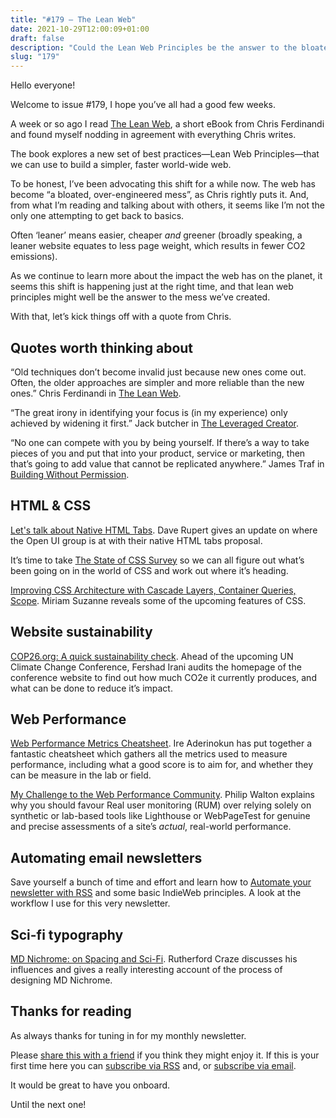 ```yaml
---
title: "#179 – The Lean Web"
date: 2021-10-29T12:00:09+01:00
draft: false
description: "Could the Lean Web Principles be the answer to the bloated, over-engineered mess we know as the web?"
slug: "179"
---
```


Hello everyone!

Welcome to issue #179, I hope you’ve all had a good few weeks.

A week or so ago I read [The Lean Web](https://leanweb.dev/ebook/), a short eBook from Chris Ferdinandi and found myself nodding in agreement with everything Chris writes. 

The book explores a new set of best practices—Lean Web Principles—that we can use to build a simpler, faster world-wide web. 

To be honest, I’ve been advocating this shift for a while now. The web has become “a bloated, over-engineered mess”, as Chris rightly puts it. And, from what I’m reading and talking about with others, it seems like I’m not the only one attempting to get back to basics.

Often ‘leaner’ means easier, cheaper _and_ greener (broadly speaking, a leaner website equates to less page weight, which results in fewer CO2 emissions). 

As we continue to learn more about the impact the web has on the planet, it seems this shift is happening just at the right time, and that lean web principles might well be the answer to the mess we’ve created.

With that, let’s kick things off with a quote from Chris.
 

## Quotes worth thinking about

“Old techniques don’t become invalid just because new ones come out. Often, the older approaches are simpler and more reliable than the new ones.” Chris Ferdinandi in [The Lean Web](https://leanweb.dev/ebook/).

“The great irony in identifying your focus is (in my experience) only achieved by widening it first.” Jack butcher in [The Leveraged Creator](https://leveragedcreator.com/).

“No one can compete with you by being yourself. If there’s a way to take pieces of you and put that into your product, service or marketing, then that’s going to add value that cannot be replicated anywhere.” James Traf in [Building Without Permission](https://www.youtube.com/watch?v=16lS-Q_nQDo).

## HTML & CSS

[Let's talk about Native HTML Tabs](https://daverupert.com/2021/10/native-html-tabs/). Dave Rupert gives an update on where the Open UI group is at with their native HTML tabs proposal.

It’s time to take [The State of CSS Survey](https://stateofcss.com/)  so we can all figure out what’s been going on in the world of CSS and work out where it’s heading. 

[Improving CSS Architecture with Cascade Layers, Container Queries, Scope](https://www.w3.org/2021/10/TPAC/demos/css-architecture.html). Miriam Suzanne reveals some of the upcoming features of CSS.

## Website sustainability

[COP26.org: A quick sustainability check](https://fershad.com/writing/cop26-a-quick-sustainability-check/). Ahead of the upcoming UN Climate Change Conference, Fershad Irani audits the homepage of the conference website to find out how much CO2e it currently produces, and what can be done to reduce it’s impact.

## Web Performance

[Web Performance Metrics Cheatsheet](https://bitsofco.de/web-performance-metrics-cheatsheet/). Ire Aderinokun has put together a fantastic cheatsheet which gathers all the metrics used to measure performance, including what a good score is to aim for, and whether they can be measure in the lab or field.

[My Challenge to the Web Performance Community](https://philipwalton.com/articles/my-challenge-to-the-web-performance-community). Philip Walton explains why you should favour Real user monitoring (RUM) over relying solely on synthetic or lab-based tools like Lighthouse or WebPageTest for genuine and precise assessments of a site’s *actual*, real-world performance. 

## Automating email newsletters

Save yourself a bunch of time and effort and learn how to [Automate your newsletter with RSS](https://harrycresswell.com/writing/automating-newsletter-posse-rss/) and some basic IndieWeb principles. A look at the workflow I use for this very newsletter.

## Sci-fi typography

[MD Nichrome: on Spacing and Sci-Fi](https://www.mass-driver.com/article/md-nichrome-on-spacing-and-sci-fi). Rutherford Craze discusses his influences and gives a really interesting account of the process of designing MD Nichrome. 

## Thanks for reading

As always thanks for tuning in for my monthly newsletter. 

Please [share this with a friend](https://harrycresswell.com/newsletter/179/) if you think they might enjoy it. If this is your first time here you can [subscribe via RSS](https://harrycresswell.com/feeds/) and, or [subscribe via email](https://harrycresswell.us14.list-manage.com/subscribe/post?u=4e8fba8d0ab4a857159c0104e&id=d6ad2b65ca). 

It would be great to have you onboard.

Until the next one!